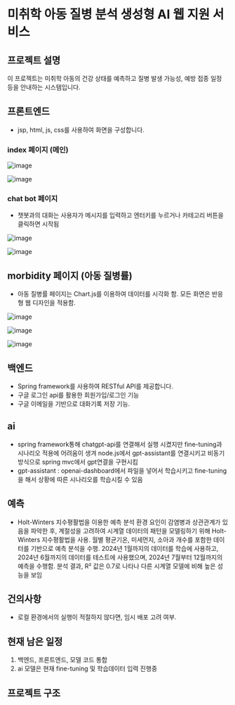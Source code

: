 # 미취학 아동 질병 분석 생성형 AI 웹 지원 서비스


## 프로젝트 설명
이 프로젝트는 미취학 아동의 건강 상태를 예측하고 질병 발생 가능성, 예방 접종 일정 등을 안내하는 시스템입니다.


## 프론트엔드

- jsp, html, js, css를 사용하여 화면을 구성합니다.




### index 페이지 (메인)
![image](https://github.com/user-attachments/assets/c6c2dc3d-4127-4019-97a2-92f7941da64e)

![image](https://github.com/user-attachments/assets/362e73b4-7372-4648-bcb7-7cc01475dbd1)



### chat bot 페이지
- 챗봇과의 대화는 사용자가 메시지를 입력하고 엔터키를 누르거나 카테고리 버튼을 클릭하면 시작됨
 
![image](https://github.com/user-attachments/assets/d402c134-aaf9-4517-acdb-6b182719ee03)

![image](https://github.com/user-attachments/assets/d09e6a75-9cb2-4cc0-9018-707eb3c0a607)



## morbidity 페이지 (아동 질병률)
- 아동 질병률 페이지는 Chart.js를 이용하여 데이터를 시각화 함. 모든 화면은 반응형 웹 디자인을 적용함.

![image](https://github.com/user-attachments/assets/90150f24-51c2-4fc8-9400-e585b2e53d7b)

![image](https://github.com/user-attachments/assets/186e421e-8c31-4602-87a7-7700f4cd3c39)

![image](https://github.com/user-attachments/assets/d412c5a7-79a4-4217-9126-d83bfdd8759e)



## 백엔드
- Spring framework를 사용하여 RESTful API를 제공합니다.
- 구글 로그인 api를 활용한 회원가입/로그인 기능
- 구글 이메일을 기반으로 대화기록 저장 기능.


## ai 
- spring framework통해 chatgpt-api를 연결해서 실행 시켰지만 fine-tuning과 시나리오 적용에 어려움이 생겨 node.js에서 gpt-assistant를 연결시키고 비동기 방식으로 spring mvc에서 gpt연결을 구현시킴
- gpt-assistant : openai-dashboard에서 파일을 넣어서 학습시키고 fine-tuning을 해서 상황에 따른 시나리오를 학습시킬 수 있음


## 예측
- Holt-Winters 지수평활법을 이용한 예측 분석
  환경 요인이 감염병과 상관관계가 있음을 파악한 후, 계절성을 고려하여 시계열 데이터의 패턴을 모델링하기 위해 Holt-Winters 지수평활법을 사용. 월별 평균기온, 미세먼지, 소아과 개수를 포함한 데이터를 기반으로 예측 분석을 수행.
  2024년 1월까지의 데이터를 학습에 사용하고, 2024년 6월까지의 데이터를 테스트에 사용했으며, 2024년 7월부터 12월까지의 예측을 수행함. 분석 결과, R² 값은 0.7로 나타나 다른 시계열 모델에 비해 높은 성능을 보임


## 건의사항
- 로컬 환경에서의 실행이 적절하지 않다면, 임시 배포 고려 여부.



## 현재 남은 일정
1. 백엔드, 프론트엔드, 모델 코드 통합
2. ai 모델은 현재 fine-tuning 및 학습데이터 입력 진행중


## 프로젝트 구조





